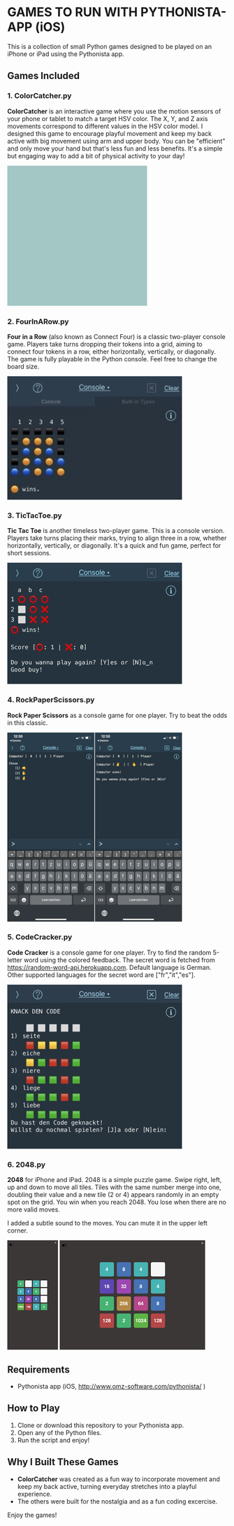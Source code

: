 # GAMES TO RUN WITH PYTHONISTA-APP (iOS)

This is a collection of small Python games designed to be played on an iPhone or iPad using the Pythonista app.

## Games Included

### 1. ColorCatcher.py
**ColorCatcher** is an interactive game where you use the motion sensors of your phone or tablet to match a target HSV color. The X, Y, and Z axis movements correspond to different values in the HSV color model. I designed this game to encourage playful movement and keep my back active with big movement using arm and upper body. You can be "efficient" and only move your hand but that's less fun and less benefits. It's a simple but engaging way to add a bit of physical activity to your day!

![ Color Catcher](Screenshots/ColorCatcher.gif)

### 2. FourInARow.py
**Four in a Row** (also known as Connect Four) is a classic two-player console game. Players take turns dropping their tokens into a grid, aiming to connect four tokens in a row, either horizontally, vertically, or diagonally. The game is fully playable in the Python console. Feel free to change the board size.

![ Four in a row - console game](Screenshots/FourInARow.jpg)

### 3. TicTacToe.py
**Tic Tac Toe** is another timeless two-player game. This is a console version. Players take turns placing their marks, trying to align three in a row, whether horizontally, vertically, or diagonally. It's a quick and fun game, perfect for short sessions.

![ Tic Tac Toe - console game](Screenshots/TicTacToe.jpeg)

### 4. RockPaperScissors.py
**Rock Paper Scissors** as a console game for one player. Try to beat the odds in this classic.

![ Rock Paper Scissors - console game](Screenshots/RockPaperScissors.PNG)

### 5. CodeCracker.py
**Code Cracker** is a console game for one player. Try to find the random 5-letter word using the colored feedback. The secret word is fetched from https://random-word-api.herokuapp.com. Default language is German. Other supported languages for the secret word are ["fr","it","es"].

![ Knack den Code - console game](Screenshots/CodeCracker.jpg)

### 6. 2048.py
**2048** for iPhone and iPad. 2048 is a simple puzzle game. Swipe right, left, up and down to move all tiles.
Tiles with the same number merge into one, doubling their value and a new tile (2 or 4) appears
randomly in an empty spot on the grid. You win when you reach 2048. You lose when there are no
more valid moves.

I added a subtle sound to the moves. You can mute it in the upper left corner.

![ 2048 on iPhone ](Screenshots/2048_iPhone.PNG) ![ 2048 on iPad](Screenshots/2048_iPad.PNG)

## Requirements

- Pythonista app (iOS, http://www.omz-software.com/pythonista/ ) 

## How to Play

1. Clone or download this repository to your Pythonista app.
2. Open any of the Python files.
3. Run the script and enjoy!

## Why I Built These Games

- **ColorCatcher** was created as a fun way to incorporate movement and keep my back active, turning everyday stretches into a playful experience.
- The others were built for the nostalgia and as a fun coding excercise.

Enjoy the games!
